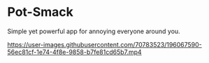 # Pot-Smack

Simple yet powerful app for annoying everyone around you.


https://user-images.githubusercontent.com/70783523/196067590-56ec81cf-1e74-4f8e-9858-b7fe81cd65b7.mp4

